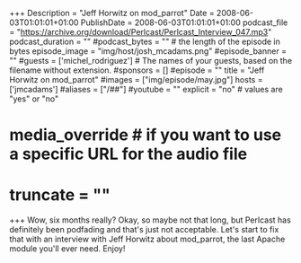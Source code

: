 +++
Description = "Jeff Horwitz on mod_parrot"
Date = 2008-06-03T01:01:01+01:00
PublishDate = 2008-06-03T01:01:01+01:00
podcast_file = "https://archive.org/download/Perlcast/Perlcast_Interview_047.mp3"
podcast_duration = ""
#podcast_bytes = "" # the length of the episode in bytes
episode_image = "img/host/josh_mcadams.png"
#episode_banner = ""
#guests = ['michel_rodriguez'] # The names of your guests, based on the filename without extension.
#sponsors = []
#episode = ""
title = "Jeff Horwitz on mod_parrot"
#images = ["img/episode/may.jpg"]
hosts = ['jmcadams'] 
#aliases = ["/##"]
#youtube = ""
explicit = "no" # values are "yes" or "no"
# media_override # if you want to use a specific URL for the audio file
# truncate = ""
+++
Wow, six months really? Okay, so maybe not that long, but Perlcast has definitely been podfading and that's just not acceptable. Let's start to fix that with an interview with Jeff Horwitz about mod_parrot, the last Apache module you'll ever need. Enjoy!